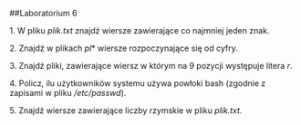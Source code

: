 ##Laboratorium 6

1\. W pliku *plik.txt* znajdź wiersze zawierające co najmniej jeden znak.

2\. Znajdź w plikach *pl** wiersze rozpoczynające się od cyfry.

3\. Znajdź pliki, zawierające wiersz w którym na 9 pozycji występuje litera *r*.

4\. Policz, ilu użytkowników systemu używa powłoki bash (zgodnie z zapisami w pliku */etc/passwd*).

5\. Znajdź wiersze zawierające liczby rzymskie w pliku *plik.txt*.
